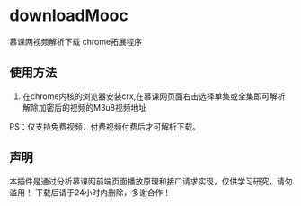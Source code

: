 <h1>downloadMooc</h1>
<p> 慕课网视频解析下载 chrome拓展程序</p>
<h2>使用方法</h2>
<ol>
<li>
<p>在chrome内核的浏览器安装crx,在慕课网页面右击选择单集或全集即可解析解除加密后的视频的M3u8视频地址</p>
</li>
</ol>
<p>PS：仅支持免费视频，付费视频付费后才可解析下载。</p>
<h2>声明</h2>
<p>本插件是通过分析慕课网前端页面播放原理和接口请求实现，仅供学习研究，请勿滥用！
 下载后请于24小时内删除，多谢合作！</p>
 

